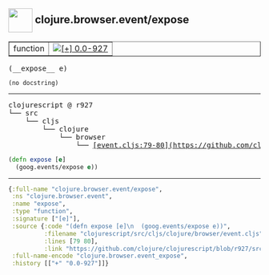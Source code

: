 ## <img width="48px" valign="middle" src="http://i.imgur.com/Hi20huC.png"> clojure.browser.event/expose

 <table border="1">
<tr>
<td>function</td>
<td><a href="https://github.com/cljsinfo/api-refs/tree/0.0-927"><img valign="middle" alt="[+] 0.0-927" src="https://img.shields.io/badge/+-0.0--927-lightgrey.svg"></a> </td>
</tr>
</table>

 <samp>
(__expose__ e)<br>
</samp>

```
(no docstring)
```

---

 <pre>
clojurescript @ r927
└── src
    └── cljs
        └── clojure
            └── browser
                └── <ins>[event.cljs:79-80](https://github.com/clojure/clojurescript/blob/r927/src/cljs/clojure/browser/event.cljs#L79-L80)</ins>
</pre>

```clj
(defn expose [e]
  (goog.events/expose e))
```


---

```clj
{:full-name "clojure.browser.event/expose",
 :ns "clojure.browser.event",
 :name "expose",
 :type "function",
 :signature ["[e]"],
 :source {:code "(defn expose [e]\n  (goog.events/expose e))",
          :filename "clojurescript/src/cljs/clojure/browser/event.cljs",
          :lines [79 80],
          :link "https://github.com/clojure/clojurescript/blob/r927/src/cljs/clojure/browser/event.cljs#L79-L80"},
 :full-name-encode "clojure.browser.event_expose",
 :history [["+" "0.0-927"]]}

```
